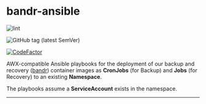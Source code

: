 # bandr-ansible

![lint](https://github.com/InformaticsMatters/bandr-ansible/workflows/lint/badge.svg)

![GitHub tag (latest SemVer)](https://img.shields.io/github/v/tag/informaticsmatters/bandr-ansible)

[![CodeFactor](https://www.codefactor.io/repository/github/informaticsmatters/bandr-ansible/badge)](https://www.codefactor.io/repository/github/informaticsmatters/bandr-ansible)

AWX-compatible Ansible playbooks for the deployment of our backup and recovery
([bandr]) container images as **CronJobs** (for Backup) and **Jobs**
(for Recovery) to an existing **Namespace**.

The playbooks assume a **ServiceAccount** exists in the namespace.

---

[bandr]: https://github.com/InformaticsMatters/bandr
